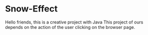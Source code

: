 # Snow-Effect
Hello friends, this is a creative project with Java
This project of ours depends on the action of the user clicking on the browser page.

